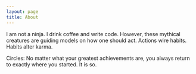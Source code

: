 ```yaml
---
layout: page
title: About
---
```


I am not a ninja. I drink coffee and write code. However, these mythical creatures are guiding models on how one should act.
Actions wire habits. Habits alter karma.

Circles: No matter what your greatest achievements are, you always return to exactly where you started. It is so.

